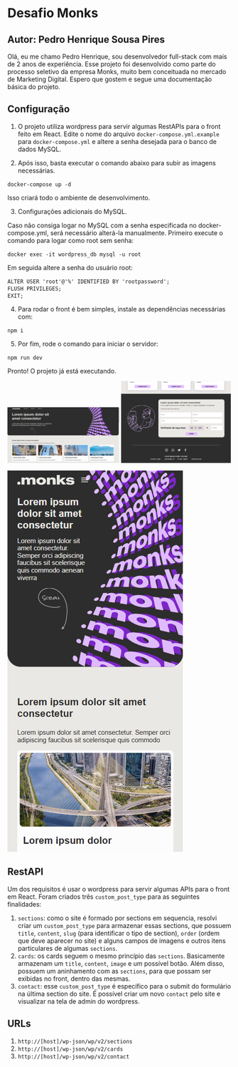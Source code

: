 # Desafio Monks

## Autor: Pedro Henrique Sousa Pires

Olá, eu me chamo Pedro Henrique, sou desenvolvedor full-stack com mais de 2 anos de experiência. Esse projeto foi desenvolvido como parte do processo seletivo da empresa Monks, muito bem conceituada no mercado de Marketing Digital. Espero que gostem e segue uma documentação básica do projeto.

## Configuração

1. O projeto utiliza wordpress para servir algumas RestAPIs para o front feito em React. Edite o nome do arquivo `docker-compose.yml.example` para `docker-compose.yml` e altere a senha desejada para o banco de dados MySQL.

2. Após isso, basta executar o comando abaixo para subir as imagens necessárias.

```
docker-compose up -d
```

Isso criará todo o ambiente de desenvolvimento.

3. Configurações adicionais do MySQL.

Caso não consiga logar no MySQL com a senha especificada no docker-compose.yml, será necessário alterá-la manualmente.
Primeiro execute o comando para logar como root sem senha:

```
docker exec -it wordpress_db mysql -u root
```

Em seguida altere a senha do usuário root:

```
ALTER USER 'root'@'%' IDENTIFIED BY 'rootpassword';
FLUSH PRIVILEGES;
EXIT;
```

4. Para rodar o front é bem simples, instale as dependências necessárias com:

```
npm i
```

5. Por fim, rode o comando para iniciar o servidor:

```
npm run dev
```

Pronto! O projeto já está executando.

<p>
  <img src="src\assets\images\image1.png" alt="Logo do Laravel" width="50%">
  <img src="src\assets\images\image3.png" alt="Logo do Laravel" width="49%">
</p>

![](src\assets\images\image2.png)

## RestAPI

Um dos requisitos é usar o wordpress para servir algumas APIs para o front em React. Foram criados três `custom_post_type` para as seguintes finalidades:

1. `sections`: como o site é formado por sections em sequencia, resolvi criar um `custom_post_type` para armazenar essas sections, que possuem `title`, `content`, `slug` (para identificar o tipo de section), `order` (ordem que deve aparecer no site) e alguns campos de imagens e outros itens particulares de algumas `sections`.
2. `cards`: os cards seguem o mesmo princípio das `sections`. Basicamente armazenam um `title`, `content`, `image` e um possível botão. Além disso, possuem um aninhamento com as `sections`, para que possam ser exibidas no front, dentro das mesmas.
3. `contact`: esse `custom_post_type` é específico para o submit do formulário na última section do site. É possível criar um novo `contact` pelo site e visualizar na tela de admin do wordpress.

## URLs

1. `http://[host]/wp-json/wp/v2/sections`
2. `http://[host]/wp-json/wp/v2/cards`
3. `http://[host]/wp-json/wp/v2/contact`
